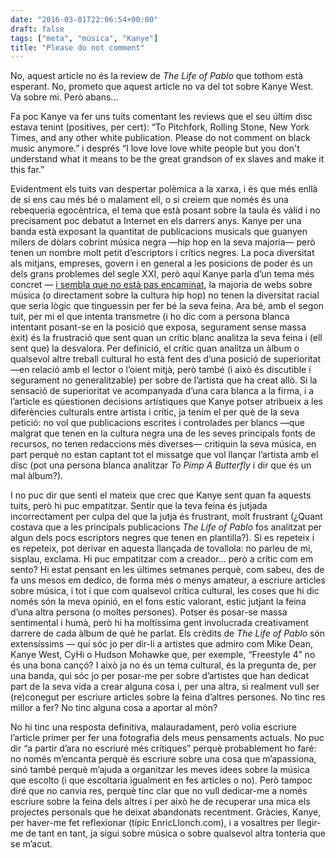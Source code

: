 ```yaml
---
date: "2016-03-01T22:06:54+00:00"
draft: false
tags: ["meta", "música", "Kanye"]
title: "Please do not comment"
---
```

No, aquest article no és la review de *The Life of Pablo* que tothom està esperant. No, prometo que aquest article no va del tot sobre Kanye West. Va sobre mi. Però abans...

<!-- more -->

Fa poc Kanye va fer uns tuits comentant les reviews que el seu últim disc estava tenint (positives, per cert): “To Pitchfork, Rolling Stone, New York Times, and any other white publication. Please do not comment on black music anymore.” i després “I love love love white people but you don't understand what it means to be the great grandson of ex slaves and make it this far.”

Evidentment els tuits van despertar polèmica a la xarxa, i és que més enllà de si ens cau més bé o malament ell, o si creiem que només és una rebequeria egocèntrica, el tema que està posant sobre la taula és vàlid i no precisament poc debatut a Internet en els darrers anys. Kanye per una banda està exposant la quantitat de publicacions musicals que guanyen milers de dòlars cobrint música negra —hip hop en la seva majoria— però tenen un nombre molt petit d’escriptors i crítics negres. La poca diversitat als mitjans, empreses, govern i en general a les posicions de poder és un dels grans problemes del segle XXI, però aquí Kanye parla d’un tema més concret — [i sembla que no està pas encaminat]( http://www.thecoli.com/threads/how-many-black-people-work-for-vice-noisey-complex-spin-rolling-stone-grammys-xxl-fader-included.401458/), la majoria de webs sobre música (o directament sobre la cultura hip hop) no tenen la diversitat racial que seria lògic que tinguessin per fer bé la seva feina. Ara bé, amb el segon tuit, per mi el que intenta transmetre (i ho dic com a persona blanca intentant posant-se en la posició que exposa, segurament sense massa èxit) és la frustració que sent quan un crític blanc analitza la seva feina i (ell sent que) la desvalora. Per definició, el crític quan analitza un àlbum o qualsevol altre treball cultural ho està fent des d’una posició de superioritat —en relació amb el lector o l’oient mitjà, però també (i això és discutible i segurament no generalitzable) per sobre de l’artista que ha creat allò. Si la sensació de superioritat ve acompanyada d’una cara blanca a la firma, i a l’article es qüestionen decisions artístiques que Kanye potser atribueix a les diferències culturals entre artista i crític, ja tenim el per què de la seva petició: no vol que publicacions escrites i controlades per blancs —que malgrat que tenen en la cultura negra una de les seves principals fonts de recursos, no tenen redaccions més diverses— critiquin la seva música, en part perquè no estan captant tot el missatge que vol llançar l’artista amb el disc (pot una persona blanca analitzar *To Pimp A Butterfly* i dir que és un mal àlbum?).

I no puc dir que senti el mateix que crec que Kanye sent quan fa aquests tuits, però hi puc empatitzar. Sentir que la teva feina és jutjada incorrectament per culpa del que la jutja és frustrant, molt frustrant (¿Quant costava que a les principals publicacions *The Life of Pablo* fos analitzat per algun dels pocs escriptors negres que tenen en plantilla?). Si es repeteix i es repeteix, pot derivar en aquesta llançada de tovallola: no parleu de mi, sisplau, exclama. Hi puc empatitzar com a creador... però a crític com em sento? Hi estat pensant en les últimes setmanes perquè, com sabeu, des de fa uns mesos em dedico, de forma més o menys amateur, a escriure articles sobre música, i tot i que com qualsevol crítica cultural, les coses que hi dic només són la meva opinió, en el fons estic valorant, estic jutjant la feina d’una altra persona (o moltes persones). Potser és posar-se massa sentimental i humà, però hi ha moltíssima gent involucrada creativament darrere de cada àlbum de què he parlat. Els crèdits de *The Life of Pablo* són extensíssims — qui sóc jo per dir-li a artistes que admiro com Mike Dean, Kanye West, CyHi o Hudson Mohawke que, per exemple, “Freestyle 4” no és una bona cançó? I això ja no és un tema cultural, és la pregunta de, per una banda, qui sóc jo per posar-me per sobre d’artistes que han dedicat part de la seva vida a crear alguna cosa i, per una altra, si realment vull ser (re)conegut per escriure articles sobre la feina d’altres persones. No tinc res millor a fer? No tinc alguna cosa a aportar al món? 

No hi tinc una resposta definitiva, malauradament, però volia escriure l’article primer per fer una fotografia dels meus pensaments actuals. No puc dir “a partir d’ara no escriuré més crítiques” perquè probablement ho faré: no només m’encanta perquè és escriure sobre una cosa que m’apassiona, sinó també perquè m’ajuda a organitzar les meves idees sobre la música que escolto (i que escoltaria igualment en fes articles o no). Però tampoc diré que no canvia res, perquè tinc clar que no vull dedicar-me a només escriure sobre la feina dels altres i per això he de recuperar una mica els projectes personals que he deixat abandonats recentment. Gràcies, Kanye, per haver-me fet reflexionar (típic EnricLlonch.com), i a vosaltres per llegir-me de tant en tant, ja sigui sobre música o sobre qualsevol altra tonteria que se m’acut. 
